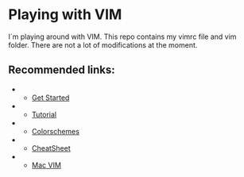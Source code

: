 Playing with VIM
===
I´m playing around with VIM. This repo contains my vimrc file and vim folder. 
There are not a lot of modifications at the moment.

Recommended links:
----
 
- * [Get Started]
- * [Tutorial]
- * [Colorschemes]
- * [CheatSheet]
- * [Mac VIM]
 
 
 
 
 [Get Started]:http://nvie.com/posts/how-i-boosted-my-vim/
 [Tutorial]:http://blog.interlinked.org/tutorials/vim_tutorial.html
 [Colorschemes]:http://www.vimninjas.com/2012/08/26/10-vim-color-schemes-you-need-to-own/
 [CheatSheet]:http://www.math.ntu.edu.tw/~wwang/mtxcomp2010/cssd2011/download/vi_cheat%20sheet.pdf
 [Mac VIM]:https://code.google.com/p/macvim/


